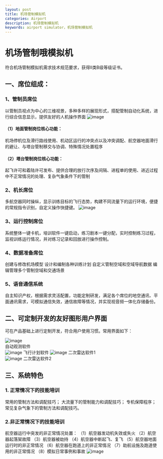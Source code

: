 ```yaml
---
layout: post
title: 机场管制模拟机
categories: Airport
description: 机场管制模拟机
keywords: airport simulator，机场管制模拟机
---
```


# 机场管制哦模拟机

符合机场管制模拟机需求技术规范要求，获得II类B级等级证书。

## 一、席位组成：

### 1、管制员席位
以管制员视点为中心的三维视景，多种多样的展现形式，搭配管制自动化系统，进行综合信息显示，提供友好的人机操作界面
![image](https://github.com/weakchen007/aiwv.github.io/assets/58799395/e01caca5-d12f-466e-aef2-8d1441d60fd0)

#### （1）地面管制岗位核心功能：

机场停机位及滑行路线使用、机动区运行的冲突点以及冲突调配、航空器地面滑行的避让、与塔台管制移交与协调、特殊情况处置程序

#### （2）塔台管制岗位核心功能：

起飞许可和着陆许可发布、提供合理的放行次序及间隔、进程单的使用、进近过程中不正常情况的处理、复杂气象条件下的管制

### 2、机长席位
多航空器同时操纵，显示训练目标的飞行态势，构建不同流量下的运行环境，便捷的常规指令识别，自定义操作快捷键。
![image](https://github.com/weakchen007/aiwv.github.io/assets/58799395/e11f22b7-f4d0-42fd-be6a-b4887d3514aa)

### 3、运行控制席位
系统整体一键卡机，培训软件一键启动，练习剧本一键分配，实时控制练习过程，监视训练运行情况，并对练习记录和回放进行操作控制。

### 4、数据准备席位
创建与修改机场模型  设计和编制各种训练计划  自定义管制空域和空域导航数据  编辑管理多个管制空域和交通场景

### 5、语音通信系统
自主知识产权，根据需求灵活配置，功能定制研发，满足各个席位的地空通讯、平面通讯需求，可模拟通信失效，通信故障等情况，并实现视音频一体化存储备份。

## 二、可定制开发的友好图形用户界面
可在产品基础上进行定制开发，符合用户使用习惯。常用界面如下：

![image](https://github.com/weakchen007/aiwv.github.io/assets/58799395/eb1412a8-7171-4c10-862f-e4a4f1798461)            
自动观测软件								
![image](https://github.com/weakchen007/aiwv.github.io/assets/58799395/1b33e7ef-075f-4b93-a90a-1d1bb5020580)
飞行计划软件
 ![image](https://github.com/weakchen007/aiwv.github.io/assets/58799395/e47ddb9a-1811-4392-bcf3-7bf2cddaf0b2)
二次雷达软件1								
![image](https://github.com/weakchen007/aiwv.github.io/assets/58799395/59bc4c49-b6ba-4065-ac3b-3b3d7050230c)
二次雷达软件2

## 三、系统特色
### 1.	正常情况下的技能培训

常用的管制方法和调配技巧；
大流量下的管制能力和调配技巧；
专机保障程序；
常见复杂气象下的管制方法和调配技巧。

### 2.非正常情况下的技能培训

航空器运行中突发的非正常情况处置：
（1）航空器发动机失效或失火
（2）航空器起落架故障
（3）航空器被劫持
（4）航空器中断起飞、复飞
（5）航空器地面运行时的非正常情况
（6）航空器在跑道上的非正常情况
（7）助航设施及跑道使用的非正常情况
（8）模拟日常事例和事故
![image](https://github.com/weakchen007/aiwv.github.io/assets/58799395/16ee059b-5285-48d6-8d68-baa2528ba616)


